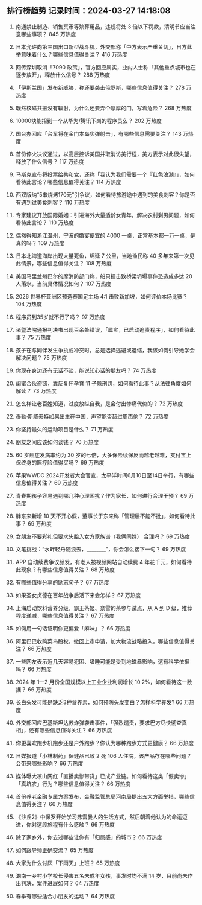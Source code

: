 
## 排行榜趋势 记录时间：2024-03-27 14:18:08
  
  1. 南通禁止制造、销售冥币等殡葬用品，违规将处 3 倍以下罚款，清明节应当注意哪些事项？ 845 万热度
    
  2. 日本允许向第三国出口新型战斗机，外交部称「中方表示严重关切」，日方此举意味着什么？哪些信息值得关注？ 416 万热度
    
  3. 网传深圳取消「7090 政策」，官方回应属实，业内人士称「其他重点城市也在逐步放开」，释放什么信号？ 288 万热度
    
  4. 「伊斯兰国」发布新威胁，称还要袭击俄罗斯，哪些信息值得关注？ 278 万热度
    
  5. 既然核磁共振没有辐射，为什么还要弄个厚厚的门，写着危险？ 268 万热度
    
  6. 10000块能招到一个从华为/腾讯下岗的程序员么？ 202 万热度
    
  7. 国台办回应「台军将在金门本岛实弹射击」，有哪些信息需要关注？ 143 万热度
    
  8. 首份停火决议通过，以高层控诉美国并取消访美行程，美方表示对此很失望，释放了什么信号？ 117 万热度
    
  9. 马斯克宣布将投票给共和党，还称「我认为我们需要一个『红色浪潮』」，如何看待此言论？哪些信息值得关注？ 114 万热度
    
  10. 西双版纳“5串烧烤170元”引争议，如何看待旅游途中遇到的美食刺客？你是否有遇到过美食刺客？ 110 万热度
    
  11. 专家建议开放国际婚姻：引进海外大量适龄女青年，解决农村剩男问题，如何看待此言论？ 110 万热度
    
  12. 偶然得知浙江温州，宁波的婚宴便宜的 4000 一桌，正常基本都一万一桌，是真的吗？ 109 万热度
    
  13. 日本北海道海岸出现大量死鱼，绵延 7 公里，当地渔民称 40 多年来第一次见此情景，哪些信息值得关注？ 108 万热度
    
  14. 美国马里兰州巴尔的摩消防部门称，船只撞击致桥梁坍塌事件恐造成多达 20 人落水，当前具体情况如何？ 107 万热度
    
  15. 2026 世界杯亚洲区预选赛国足主场 4:1 击败新加坡，如何评价本场比赛？ 104 万热度
    
  16. 程序员到35岁就不行了吗？ 97 万热度
    
  17. 诸暨法院通报判决书出现百余处错误，「属实，已启动追责程序」，如何看待此事？ 75 万热度
    
  18. 孩子在与同伴发生争执或冲突时，总是选择逃避或退缩，我该如何引导她学会解决问题？ 75 万热度
    
  19. 你现在身边还有无话不谈，能说知心话的朋友吗？ 74 万热度
    
  20. 闺蜜合伙盗窃，靠反复怀孕育 11 子躲刑罚，如何看待此事？从法律角度如何解读？ 73 万热度
    
  21. 怎么样让老百姓知道，过度放纵自我，是会付出惨痛代价的？ 72 万热度
    
  22. 泰勒·斯威夫特如果出生在中国，声望能否超过周杰伦？ 72 万热度
    
  23. 你坚持最久的运动项目是什么？ 71 万热度
    
  24. 朋友之间应该如何谈钱？ 70 万热度
    
  25. 60 岁癌症发病率约为 30 岁的七倍，大多保险续保反而越老越难，支付宝上保终身的医疗险值得买吗？ 69 万热度
    
  26. 苹果WWDC 2024开发者大会官宣，太平洋时间6月10日至14日举行，有哪些信息值得关注？ 69 万热度
    
  27. 青春期孩子容易遇到哪几种心理困扰？作为家长，如何进行合理干预？ 69 万热度
    
  28. 胖东来新增 10 天不开心假，董事长于东来称「管理层不能不批」，如何看待此事？ 69 万热度
    
  29. 女朋友不要彩礼但要求头胎入女方家族谱（我俩同姓）  合理吗？ 69 万热度
    
  30. 文笔挑战：“水畔轻舟随浪去，________”，你会怎么接下一句？ 69 万热度
    
  31. APP 自动续费争议频发，有老人被视频网站自动续费 4 年花千元，如何看待此现象？有哪些信息值得关注？ 68 万热度
    
  32. 有哪些值得分享的励志句子？ 67 万热度
    
  33. 如果圣女贞德在百年战争后活下来会怎样？ 67 万热度
    
  34. 上海启动饮料营养分级，霸王茶姬、奈雪的茶参与试点，从 A 到 D 级，推荐程度递减，哪些信息值得关注？ 67 万热度
    
  35. 如何用一句话证明你更偏爱「麻味」？ 66 万热度
    
  36. 阿里巴巴收购菜鸟股权，撤回上市申请，加大物流战略投入，哪些信息值得关注？ 66 万热度
    
  37. 一些网友表示近几天容易犯困、嗜睡可能是受到地磁暴影响，这有科学依据吗？ 66 万热度
    
  38. 2024 年 1—2 月份全国规模以上工业企业利润增长 10.2%，如何看待这一数据？ 66 万热度
    
  39. 长白头发可能是缺乏3种营养素，如何预防头发变白？怎样科学养发? 66 万热度
    
  40. 外交部回应巴基斯坦达苏炸弹袭击事件，「强烈谴责，要求巴方尽快彻查真相」，还有哪些信息值得关注？ 66 万热度
    
  41. 你更喜欢跑步机跑步还是户外跑步？你认为哪种跑步方式更健康？ 66 万热度
    
  42. 日媒报道「小林制药」保健品已致 2 死 106 人住院，该产品存在哪些问题？会带来哪些影响？ 66 万热度
    
  43. 媒体曝大凉山网红「直播卖惨带货」已成产业链。如何看待这类「假卖惨」「真坑农」行为？哪些信息值得关注？ 66 万热度
    
  44. 首份养老金融专属方案发布，金融监管总局河南局提出五大方面举措，哪些信息值得关注？ 66 万热度
    
  45. 《沙丘2》中保罗开始学习弗雷曼人的生活方式，然后朝着他认为的命运迈进，你对这段旅程有什么感触？ 66 万热度
    
  46. 除了家乡外，你去过哪些让你有「归属感」的城市？ 66 万热度
    
  47. 如何跟导师正确交流？ 65 万热度
    
  48. 大家为什么讨厌「下雨天」上班？ 65 万热度
    
  49. 湖南一乡村小学校长侵害五名未成年女孩，事发时均不满 14 岁，目前尚未作出判决，案件进展如何？ 64 万热度
    
  50. 春季有哪些适合小朋友的运动？ 64 万热度
    